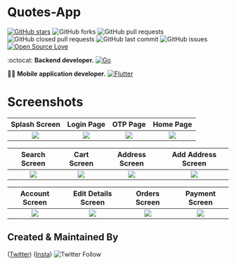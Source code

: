 # Quotes-App
[![GitHub stars](https://img.shields.io/github/stars/HopeQuotes/Quotes-app-?style=social)](https://github.com/HopeQuotes/Quotes-app-) 
![GitHub forks](https://img.shields.io/github/forks/HopeQuotes/Quotes-app-?style=social)
![GitHub pull requests](https://img.shields.io/github/issues-pr/HopeQuotes/Quotes-app-)
![GitHub closed pull requests](https://img.shields.io/github/issues-pr-closed/HopeQuotes/Quotes-app-) 
![GitHub last commit](https://img.shields.io/github/last-commit/HopeQuotes/Quotes-app-)
![GitHub issues](https://img.shields.io/github/issues-raw/HopeQuotes/Quotes-app-) 
[![Open Source Love](https://badges.frapsoft.com/os/v2/open-source.svg?v=103)](https://github.com/HopeQuotes/Quotes-app-)


:octocat: **Backend developer.**
 [![Go](https://img.shields.io/badge/go-%2300ADD8.svg?style=for-the-badge&logo=go&logoColor=white)](https://github.com/javlonrahimov)

👨‍🚀 **Mobile application developer.**
[![Flutter](https://img.shields.io/badge/Flutter-%2302569B.svg?style=for-the-badge&logo=Flutter&logoColor=white)](https://github.com/xaldarof)




# Screenshots

|                                   Splash Screen                                    |                                     Login Page                                     |                                      OTP Page                                      |                                     Home Page                                      |
|:----------------------------------------------------------------------------------:|:----------------------------------------------------------------------------------:|:----------------------------------------------------------------------------------:|:----------------------------------------------------------------------------------:|
| ![](https://raw.githubusercontent.com/xaldarof/Quotes-App-/main/screenshots/1.jpg) | ![](https://raw.githubusercontent.com/xaldarof/Quotes-App-/main/screenshots/2.jpg) | ![](https://raw.githubusercontent.com/xaldarof/Quotes-App-/main/screenshots/3.jpg) | ![](https://raw.githubusercontent.com/xaldarof/Quotes-App-/main/screenshots/4.jpg) |

|                                   Search Screen                                    |                                    Cart Screen                                     |                                   Address Screen                                   |                                 Add Address Screen                                 |
|:----------------------------------------------------------------------------------:|:----------------------------------------------------------------------------------:|:----------------------------------------------------------------------------------:|:----------------------------------------------------------------------------------:|
| ![](https://raw.githubusercontent.com/xaldarof/Quotes-App-/main/screenshots/5.jpg) | ![](https://raw.githubusercontent.com/xaldarof/Quotes-App-/main/screenshots/6.jpg) | ![](https://raw.githubusercontent.com/xaldarof/Quotes-App-/main/screenshots/7.jpg) | ![](https://raw.githubusercontent.com/xaldarof/Quotes-App-/main/screenshots/8.jpg) |

|                                         Account Screen                                          |                                         Edit Details Screen                                          |                                         Orders Screen                                          |                                         Payment Screen                                          |
|:-----------------------------------------------------------------------------------------------:|:----------------------------------------------------------------------------------------------------:|:----------------------------------------------------------------------------------------------:|:-----------------------------------------------------------------------------------------------:|
| ![](https://raw.githubusercontent.com/xaldarof/Quotes-App-/main/screenshots/account_screen.png) | ![](https://raw.githubusercontent.com/xaldarof/Quotes-App-/main/screenshots/edit_details_screen.png) | ![](https://raw.githubusercontent.com/xaldarof/Quotes-App-/main/screenshots/orders_screen.png) | ![](https://raw.githubusercontent.com/xaldarof/Quotes-App-/main/screenshots/payment_screen.png) |

## Created & Maintained By

([Twitter](https://www.twitter.com/xaldarof))  ([Insta](https://www.instagram.com/xaldarof))
![Twitter Follow](https://img.shields.io/twitter/follow/xaldarof?style=social)

